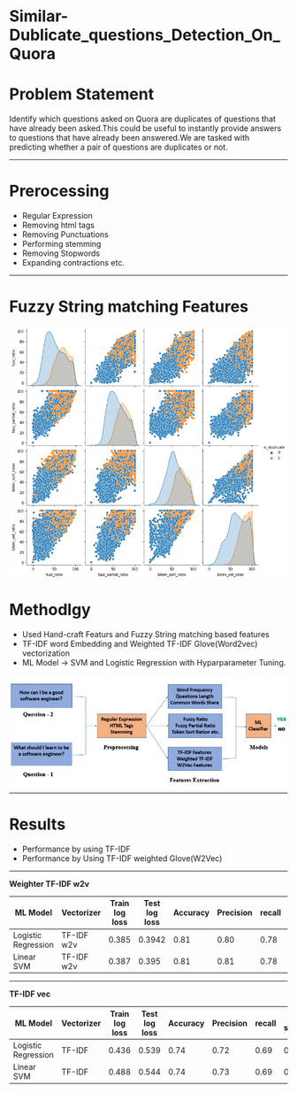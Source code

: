 # Similar-Dublicate_questions_Detection_On_Quora


# **Problem Statement**
Identify which questions asked on Quora are duplicates of questions that have already been asked.This could be useful to instantly provide answers to questions that have already been answered.We are tasked with predicting whether a pair of questions are duplicates or not.

---

# **Prerocessing** 

* Regular Expression 
* Removing html tags
* Removing Punctuations
* Performing stemming
* Removing Stopwords
* Expanding contractions etc.
---

# **Fuzzy String matching Features**
<p align = 'center'>
  <img src = './utils/fuzzy_feature_eda.png' align = 'center'>
</p>

# **Methodlgy**

* Used Hand-craft Featurs and Fuzzy String matching based features 
* TF-IDF word Embedding and Weighted TF-IDF Glove(Word2vec) vectorization
* ML Model -> SVM and Logistic Regression with Hyparparameter Tuning.

<p align = 'center'>
  <img src = './utils/ML_Pipeline.jpg' align = 'center'>
</p>

---

# **Results**
* Performance by using TF-IDF
* Performance by Using TF-IDF weighted Glove(W2Vec)

---
**Weighter TF-IDF w2v**


|       ML Model      | Vectorizer | Train log loss | Test log loss | Accuracy | Precision | recall | f1-score |
|---------------------|------------|----------------|---------------|----------|-----------|--------|----------|
| Logistic Regression | TF-IDF w2v |     0.385      |     0.3942    |   0.81   |    0.80   |  0.78  |   0.79   |
|      Linear SVM     | TF-IDF w2v |     0.387      |     0.395     |   0.81   |    0.81   |  0.78  |   0.79   |

---

 **TF-IDF vec**
 

|       ML Model      | Vectorizer | Train log loss | Test log loss | Accuracy | Precision | recall | f1-score |
|---------------------|------------|----------------|---------------|----------|-----------|--------|----------|
| Logistic Regression |  TF-IDF    |     0.436      |     0.539     |   0.74   |    0.72   |  0.69  |   0.70   |
|      Linear SVM     |  TF-IDF    |     0.488      |     0.544     |   0.74   |    0.73   |  0.69  |   0.69   |

